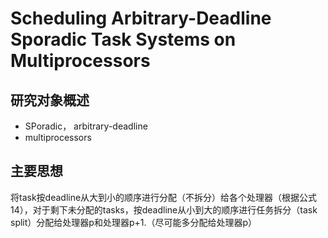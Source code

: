 # Scheduling Arbitrary-Deadline Sporadic Task Systems on Multiprocessors

## 研究对象概述

- SPoradic， arbitrary-deadline
- multiprocessors
  
## 主要思想

将task按deadline从大到小的顺序进行分配（不拆分）给各个处理器（根据公式14），对于剩下未分配的tasks，按deadline从小到大的顺序进行任务拆分（task split）分配给处理器p和处理器p+1.（尽可能多分配给处理器p）
